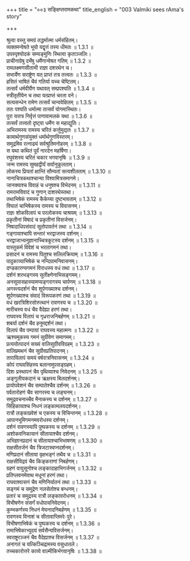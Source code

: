 +++
title = "००३ सङ्क्षिप्तरामकथा"
title_english = "003 Valmiki sees rAma's story"

+++

श्रुत्वा वस्तु समग्रं तद्धर्मात्मा धर्मसंहितम्।  
व्यक्तमन्वेषते भूयो यद्वृत्तं तस्य धीमतः ॥ 1.3.1 ॥   
उपस्पृश्योदकं सम्यङ्मुनिः स्थित्वा कृताञ्जलिः।  
प्राचीनाग्रेषु दर्भेषु धर्मेणान्वेषत गतिम् ॥ 1.3.2 ॥   
रामलक्ष्मणसीताभी राज्ञा दशरथेन च।  
सभार्येण सराष्ट्रेण यत् प्राप्तं तत्र तत्त्वतः ॥ 1.3.3 ॥   
हसितं भाषितं चैवं गतिर्या यच्च चेष्टितम्।  
तत्सर्वं धर्मवीर्येण यथावत् सम्प्रपश्यति ॥ 1.3.4 ॥   
स्त्रीतृतीयेन च तथा यत्प्राप्तं चरता वने।  
सत्यसन्धेन रामेण तत्सर्वं चान्ववेक्षितम् ॥ 1.3.5 ॥   
ततः पश्यति धर्मात्मा तत्सर्वं योगमास्थितः।  
पुरा यत्तत्र निर्वृत्तं पाणावामलकं यथा ॥ 1.3.6 ॥   
तत्सर्वं तत्त्वतो दृष्ट्वा धर्मेण स महाद्युतिः।  
अभिरामस्य रामस्य चरितं कर्त्तुमुद्यतः ॥ 1.3.7 ॥   
कामार्थगुणसंयुक्तं धर्मार्थगुणविस्तरम्।  
समुद्रमिव रत्नाढ्यं सर्वश्रुतिमनोहरम् ॥ 1.3.8 ॥   
स यथा कथितं पूर्वं नारदेन महर्षिणा।  
रघुवंशस्य चरितं चकार भगवानृषिः ॥ 1.3.9 ॥   
जन्म रामस्य सुमहद्वीर्यं सर्वानुकूलताम्।  
लोकस्य प्रियतां क्षान्तिं सौम्यतां सत्यशीलताम् ॥ 1.3.10 ॥   
नानाचित्रकथाश्चान्या विश्वामित्रसमागमे।  
जानक्याश्च विवाहं च धनुषश्च विभेदनम् ॥ 1.3.11 ॥   
रामरामविवादं च गुणान् दाशरथेस्तथा।  
तथाभिषेकं रामस्य कैकेय्या दुष्टभावताम् ॥ 1.3.12 ॥   
विघातं चाभिषेकस्य रामस्य च विवासनम्।  
राज्ञः शोकविलापं च परलोकस्य चाश्रयम् ॥ 1.3.13 ॥   
प्रकृतीनां विषादं च प्रकृतीनां विसर्जनम्।  
निषादाधिपसंवादं सूतोपावर्तनं तथा ॥ 1.3.14 ॥   
गङ्गायाश्चापि सन्तारं भरद्वाजस्य दर्शनम्।  
भरद्वाजाभ्यनुज्ञानाच्चित्रकूटस्य दर्शनम् ॥ 1.3.15 ॥   
वास्तुकर्म विवेशं च भरतागमनं तथा।  
प्रसादनं च रामस्य पितुश्च सलिलक्रियाम् ॥ 1.3.16 ॥   
पादुकाग्र्याभिषेकं च नन्दिग्रामनिवासनम्।  
दण्डकारण्यगमनं विराधस्य वधं तथा ॥ 1.3.17 ॥   
दर्शनं शरभङ्गस्य सुतीक्ष्णेनाभिसङ्गमम्।  
अनसूयासहास्यामप्यङ्गरागस्य चार्पणम् ॥ 1.3.18 ॥   
अगस्त्यदर्शनं चैव शूर्पणख्याश्च दर्शनम्।  
शूर्पणख्याश्च संवादं विरूपकरणं तथा ॥ 1.3.19 ॥   
वधं खरत्रिशिरसोरुत्थानं रावणस्य च ॥ 1.3.20 ॥   
मारीचस्य वधं चैव वैदेह्या हरणं तथा।  
राघवस्य विलापं च गृध्रराजनिबर्हणम् ॥ 1.3.21 ॥   
शबर्या दर्शनं चैव हनूमद्दर्शनं तथा।  
विलापं चैव पम्पायां राघवस्य महात्मनः ॥ 1.3.22 ॥   
ऋश्यमूकस्य गमनं सुग्रीवेण समागमम्।  
प्रत्ययोत्पादनं सख्यं वालिसुग्रीवविग्रहम् ॥ 1.3.23 ॥   
वालिप्रमथनं चैव सुग्रीवप्रतिपादनम्।  
ताराविलापं समयं वर्षरात्रनिवासनम् ॥ 1.3.24 ॥   
कोपं राघवसिंहस्य बलानामुपसङ्ग्रहम्।  
दिशः प्रस्थापनं चैव पृथिव्याश्च निवेदनम् ॥ 1.3.25 ॥   
अङ्गुलीयकदानं च ऋक्षस्य बिलदर्शनम्।  
प्रायोपवेशनं चैव सम्पातेश्चैव दर्शनम् ॥ 1.3.26 ॥   
पर्वतारोहणं चैव सागरस्य च लङ्घनम्।  
समुद्रवचनाच्चैव मैनाकस्य च दर्शनम् ॥ 1.3.27 ॥   
सिंहिकायाश्च निधनं लङ्कामलयदर्शनम्।  
रात्रौ लङ्काप्रवेशं च एकस्य च विचिन्तनम् ॥ 1.3.28 ॥   
आपानभूमिगमनमवरोधस्य दर्शनम्।  
दर्शनं रावणस्यापि पुष्पकस्य च दर्शनम् ॥ 1.3.29 ॥   
अशोकवनिकायानं सीतायाश्चैव दर्शनम्।  
अभिज्ञानप्रदानं च सीतायाश्चाभिभाषणम् ॥ 1.3.30 ॥   
राक्षसीतर्जनं चैव त्रिजटास्वप्नदर्शनम्।  
मणिप्रदानं सीताया वृक्षभङ्गं तथैव च ॥ 1.3.31 ॥   
राक्षसीविद्रवं चैव किङ्कराणां निबर्हणम्।  
ग्रहणं वायुसूनोश्च लङ्कादाहाभिगर्जनम् ॥ 1.3.32 ॥   
प्रतिप्लवनमेवाथ मधूनां हरणं तथा।  
राघवाश्वासनं चैव मणिनिर्यातनं तथा ॥ 1.3.33 ॥   
सङ्गमं च समुद्रेण नलसेतोश्च बन्धनम्।  
प्रतारं च समुद्रस्य रात्रौ लङ्कावरोधनम् ॥ 1.3.34 ॥   
विभीषणेन संसर्गं वधोपायनिवेदनम्।  
कुम्भकर्णस्य निधनं मेघनादनिबर्हणम् ॥ 1.3.35 ॥   
रावणस्य विनाशं च सीतावाप्तिमरेः पुरे।  
विभीषणाभिषेकं च पुष्पकस्य च दर्शनम् ॥ 1.3.36 ॥   
रामाभिषेकाभ्युदयं सर्वसैन्यविसर्जनम्।  
स्वराष्ट्ररञ्जनं चैव वैदेह्याश्च विसर्जनम् ॥ 1.3.37 ॥   
अनागतं च यत्किञ्चिद्रामस्य वसुधातले।  
तच्चकारोत्तरे काव्ये वाल्मीकिर्भगवानृषिः ॥ 1.3.38 ॥   
